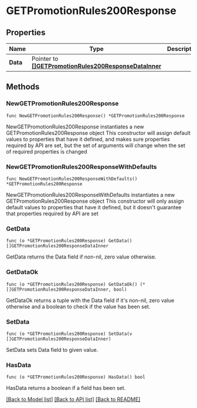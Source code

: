 # GETPromotionRules200Response

## Properties

Name | Type | Description | Notes
------------ | ------------- | ------------- | -------------
**Data** | Pointer to [**[]GETPromotionRules200ResponseDataInner**](GETPromotionRules200ResponseDataInner.md) |  | [optional] 

## Methods

### NewGETPromotionRules200Response

`func NewGETPromotionRules200Response() *GETPromotionRules200Response`

NewGETPromotionRules200Response instantiates a new GETPromotionRules200Response object
This constructor will assign default values to properties that have it defined,
and makes sure properties required by API are set, but the set of arguments
will change when the set of required properties is changed

### NewGETPromotionRules200ResponseWithDefaults

`func NewGETPromotionRules200ResponseWithDefaults() *GETPromotionRules200Response`

NewGETPromotionRules200ResponseWithDefaults instantiates a new GETPromotionRules200Response object
This constructor will only assign default values to properties that have it defined,
but it doesn't guarantee that properties required by API are set

### GetData

`func (o *GETPromotionRules200Response) GetData() []GETPromotionRules200ResponseDataInner`

GetData returns the Data field if non-nil, zero value otherwise.

### GetDataOk

`func (o *GETPromotionRules200Response) GetDataOk() (*[]GETPromotionRules200ResponseDataInner, bool)`

GetDataOk returns a tuple with the Data field if it's non-nil, zero value otherwise
and a boolean to check if the value has been set.

### SetData

`func (o *GETPromotionRules200Response) SetData(v []GETPromotionRules200ResponseDataInner)`

SetData sets Data field to given value.

### HasData

`func (o *GETPromotionRules200Response) HasData() bool`

HasData returns a boolean if a field has been set.


[[Back to Model list]](../README.md#documentation-for-models) [[Back to API list]](../README.md#documentation-for-api-endpoints) [[Back to README]](../README.md)


